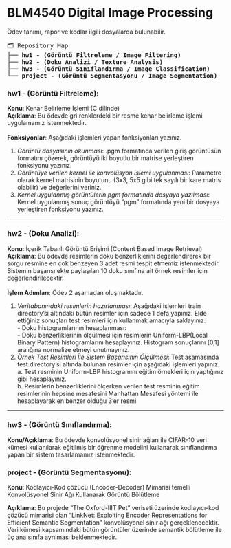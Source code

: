# BLM4540 Digital Image Processing

Ödev tanımı, rapor ve kodlar ilgili dosyalarda bulunabilir.
 <pre style="font-family:Menlo,'DejaVu Sans Mono',consolas,'Courier New',monospace">🗂 Repository Map                                                                                                                                                 
<span style="color: #808080; text-decoration-color: #808080">┣━━ </span><span style="font-weight: bold">hw1 - (Görüntü Filtreleme / Image Filtering)</span> 
<span style="color: #808080; text-decoration-color: #808080">┣━━ </span><span style="font-weight: bold">hw2 - (Doku Analizi / Texture Analysis)</span>                                                                                
<span style="color: #808080; text-decoration-color: #808080">┣━━ </span><span style="font-weight: bold">hw3 - (Görüntü Sınıflandırma / Image Classification)</span> 
<span style="color: #808080; text-decoration-color: #808080">┗━━ </span><span style="font-weight: bold">project - (Görüntü Segmentasyonu / Image Segmentation)</span> 
</pre>

### hw1 - (Görüntü Filtreleme):
**Konu**: Kenar Belirleme İşlemi (C dilinde) <br/>
**Açıklama**: Bu ödevde gri renklerdeki bir resme kenar belirleme işlemi uygulamamız istenmektedir.<br/><br/>
**Fonksiyonlar**: Aşağıdaki işlemleri yapan fonksiyonları yazınız. 
1. *Görüntü dosyasının okunması*: .pgm formatında verilen giriş görüntüsün formatını çözerek, 
görüntüyü iki boyutlu bir matrise yerleştiren fonksiyonu yazınız. 
2. *Görüntüye verilen kernel ile konvolüsyon işlemi uygulanması*: Parametre olarak kernel
matrisinin boyutunu (3x3, 5x5 gibi tek sayılı bir kare matris olabilir) ve değerlerini veriniz. 
3. *Kernel uygulanmış görüntülerin pgm formatında dosyaya yazılması*: Kernel uygulanmış 
sonuç görüntüyü “pgm” formatında yeni bir dosyaya yerleştiren fonksiyonu yazınız.


-----------
### hw2 - (Doku Analizi): 
**Konu**: İçerik Tabanlı Görüntü Erişimi (Content Based Image Retrieval)<br/>**Açıklama**: Bu ödevde resimlerin doku benzerliklerini değerlendirerek bir sorgu resmine en çok benzeyen 3 adet resmi tespit etmemiz istenmektedir. Sistemin başarısı ekte paylaşılan 10 doku sınıfına ait örnek resimler için değerlendirilecektir.<br/><br/>
**İşlem Adımları**: Ödev 2 aşamadan oluşmaktadır. 
1. *Veritabanındaki resimlerin hazırlanması*: Aşağıdaki işlemleri train directory’si altındaki bütün resimler için sadece 1 defa yapınız. Elde ettiğiniz sonuçları test resimleri için kullanmak amacıyla saklayınız:<br/> - Doku histogramlarının hesaplanması:<br/> - Doku benzerliklerinin ölçülmesi için resimlerin Uniform-LBP(Local Binary Pattern) histogramlarını hesaplayınız. Histogram sonuçlarını [0,1] aralığına normalize etmeyi unutmayınız. 
2. *Örnek Test Resimleri İle Sistem Başarısının Ölçülmesi*: Test aşamasında test directory’si altında bulunan resimler için aşağıdaki işlemleri yapınız.<br/> 
a. Test resminin Uniform-LBP histogramını eğitim örnekleri için yaptığınız gibi hesaplayınız.<br/>
b. Resimlerin benzerliklerini ölçerken verilen test resminin eğitim resimlerinin hepsine mesafesini Manhattan Mesafesi yöntemi ile hesaplayarak en benzer olduğu 3’er resmi


-----------
### hw3 - (Görüntü Sınıflandırma):
**Konu/Açıklama**: Bu ödevde konvolüsyonel sinir ağları ile CIFAR-10 veri kümesi kullanılarak eğitilmiş bir 
öğrenme modelini kullanarak sınıflandırma yapan bir sistem tasarlamamız istenmektedir.


### project - (Görüntü Segmentasyonu):
**Konu**: Kodlayıcı-Kod çözücü (Encoder-Decoder) Mimarisi temelli Konvolüsyonel Sinir Ağı Kullanarak Görüntü Bölütleme

**Açıklama**: Bu projede “The Oxford-IIIT Pet” veriseti üzerinde kodlayıcı-kod çözücü mimarisi olan 
“LinkNet: Exploiting Encoder Representations for Efficient Semantic Segmentation” konvolüsyonel 
sinir ağı gerçeklenecektir. Veri kümesi kapsamındaki bütün görüntüler üzerinde semantik bölütleme ile 
üç ana sınıfa ayrılması beklenmektedir.
